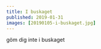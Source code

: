 ```yaml
---
title: I buskaget
published: 2019-01-31
images: [20190105-i-buskaget.jpg]
---
```


göm dig inte i buskaget
